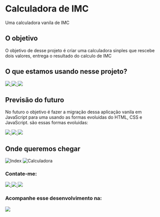 # Calculadora de IMC

Uma calculadora vanila de IMC 

## O objetivo 

O objetivo de desse projeto é criar uma calculadora sinples que rescebe dois valores, entrega o resultado do calculo de IMC

## O que estamos usando nesse projeto? 

<a href="https://github.com/Mar-io20">
<img src="https://img.shields.io/badge/HTML5-E34F26?style=for-the-badge&logo=html5&logoColor=white"/>
<img src="https://img.shields.io/badge/CSS3-1572B6?style=for-the-badge&logo=css3&logoColor=white"/>
<img src="https://img.shields.io/badge/JavaScript-F7DF1E?style=for-the-badge&logo=javascript&logoColor=black"/>
</a>

## Previsão do futuro

No futuro o objetivo é fazer a migração dessa aplicação vanila em JavaScript para uma usando as formas evoluidas do HTML, CSS e JavaScript. são essas formas evoluidas:

<a href="https://github.com/Mar-io20">
<img src="https://img.shields.io/badge/React-20232A?style=for-the-badge&logo=react&logoColor=61DAFB"/>
<img src="https://img.shields.io/npm/types/typescript?label=%20%20&style=for-the-badge"/>
<img src="https://img.shields.io/badge/Sass-CC6699?style=for-the-badge&logo=sass&logoColor=white"/>
</a>
  
## Onde queremos chegar 

![Index](https://user-images.githubusercontent.com/72115747/145714370-cf5ec769-7bc5-47c6-97a0-b6438c4da1b8.png)
![Calculadora](https://user-images.githubusercontent.com/72115747/145714373-080b8a55-acf5-4162-a314-c4e1286a2e29.png)


### Contate-me:

    
<a href="https://www.linkedin.com/in/mario-gabriel/" target="_blank">
  <img src="https://img.shields.io/badge/-LinkedIn-%230077B5?style=for-the-badge&logo=linkedin&logoColor=white" target="_blank">
</a>
<a href="https://api.whatsapp.com/send?phone=5563984218043" target="_bank">
  <img src="https://img.shields.io/badge/WhatsApp-25D366?style=for-the-badge&logo=whatsapp&logoColor=white" target="_blank">
</a> 
<a href="https://discord.gg/fjeU9hVjsk" target="_blank">
  <img src="https://img.shields.io/badge/Discord-7289DA?style=for-the-badge&logo=discord&logoColor=white" target="_blank">
</a> 


### Acompanhe esse desenvolvimento na:

<a href="https://www.twitch.tv/eu_sou_o_mario" target="_bank">
  <img src="https://img.shields.io/badge/Twitch-9146FF?style=for-the-badge&logo=twitch&logoColor=white" target="_blank">
</a>
